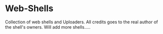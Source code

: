 # Web-Shells
Collection of web shells and Uploaders.
All credits goes to the real author of the shell's owners.
Will add more shells.....
